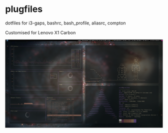 # plugfiles
dotfiles for i3-gaps, bashrc, bash_profile, aliasrc, compton

Customised for Lenovo X1 Carbon

![screenshot_arch](Screenshot.png)

